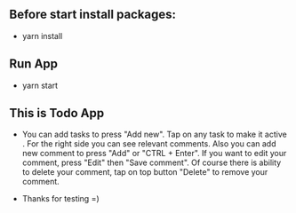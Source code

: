 ## Before start install packages:

- yarn install

## Run App

- yarn start

## This is Todo App

- You can add tasks to press "Add new". Tap on any task to make it active . For the right side you can see relevant comments. Also you can add new comment to press "Add" or "CTRL + Enter". If you want to edit your comment, press "Edit" then "Save comment". Of course there is ability to delete your comment, tap on top button "Delete" to remove your comment.

- Thanks for testing =)
